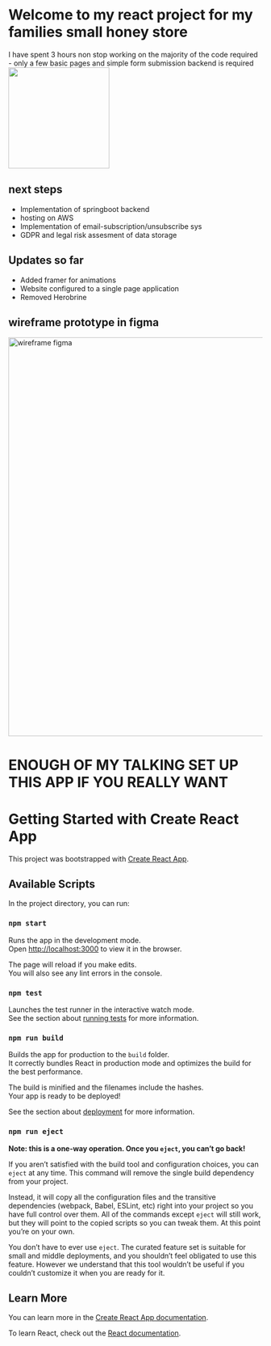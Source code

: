 
# Welcome to my react project for my families small honey store 
I have spent 3 hours non stop working on the majority of the code required - only a few basic pages and simple form submission backend is required 
<img src="https://github.com/user-attachments/assets/761c2d8a-71ab-45ed-9c76-996840fdb6cf" width="200" height="200" />
## next steps 
- Implementation of springboot backend
- hosting on AWS
- Implementation of email-subscription/unsubscribe sys
- GDPR and legal risk assesment of data storage

## Updates so far
- Added framer for animations
- Website configured to a single page application
- Removed Herobrine

## wireframe prototype in figma 
<img width="789" alt="wireframe figma" src="https://github.com/user-attachments/assets/7489eb3b-903d-4e7a-8c66-d97a6ace3ef4" />


# ENOUGH OF MY TALKING SET UP THIS APP IF YOU REALLY WANT

# Getting Started with Create React App

This project was bootstrapped with [Create React App](https://github.com/facebook/create-react-app).

## Available Scripts

In the project directory, you can run:

### `npm start`

Runs the app in the development mode.\
Open [http://localhost:3000](http://localhost:3000) to view it in the browser.

The page will reload if you make edits.\
You will also see any lint errors in the console.

### `npm test`

Launches the test runner in the interactive watch mode.\
See the section about [running tests](https://facebook.github.io/create-react-app/docs/running-tests) for more information.

### `npm run build`

Builds the app for production to the `build` folder.\
It correctly bundles React in production mode and optimizes the build for the best performance.

The build is minified and the filenames include the hashes.\
Your app is ready to be deployed!

See the section about [deployment](https://facebook.github.io/create-react-app/docs/deployment) for more information.

### `npm run eject`

**Note: this is a one-way operation. Once you `eject`, you can’t go back!**

If you aren’t satisfied with the build tool and configuration choices, you can `eject` at any time. This command will remove the single build dependency from your project.

Instead, it will copy all the configuration files and the transitive dependencies (webpack, Babel, ESLint, etc) right into your project so you have full control over them. All of the commands except `eject` will still work, but they will point to the copied scripts so you can tweak them. At this point you’re on your own.

You don’t have to ever use `eject`. The curated feature set is suitable for small and middle deployments, and you shouldn’t feel obligated to use this feature. However we understand that this tool wouldn’t be useful if you couldn’t customize it when you are ready for it.

## Learn More

You can learn more in the [Create React App documentation](https://facebook.github.io/create-react-app/docs/getting-started).

To learn React, check out the [React documentation](https://reactjs.org/).
